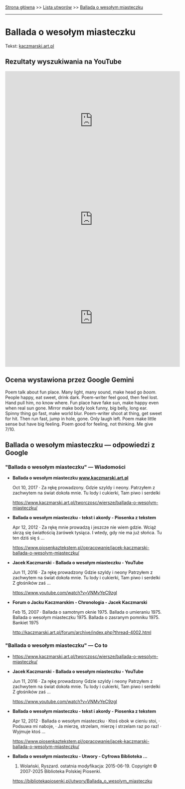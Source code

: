 [Strona główna](../index.md) >> [Lista utworów](../list.md) >> [Ballada o wesołym miasteczku](61.md)

---

# Ballada o wesołym miasteczku

Tekst: [kaczmarski.art.pl](https://www.kaczmarski.art.pl/tworczosc/wiersze/ballada-o-wesolym-miasteczku/)

## Rezultaty wyszukiwania na YouTube

<iframe width="560" height="315" src="https://www.youtube.com/embed/VNMvYeC9zgI?si=IdontcarewhotheIRSsendsImnotpayingtaxes" title="YouTube video player" frameborder="0" allow="accelerometer; autoplay; clipboard-write; encrypted-media; gyroscope; picture-in-picture; web-share" referrerpolicy="strict-origin-when-cross-origin" allowfullscreen></iframe>

<iframe width="560" height="315" src="https://www.youtube.com/embed/h0ybHAECSgE?si=IdontcarewhotheIRSsendsImnotpayingtaxes" title="YouTube video player" frameborder="0" allow="accelerometer; autoplay; clipboard-write; encrypted-media; gyroscope; picture-in-picture; web-share" referrerpolicy="strict-origin-when-cross-origin" allowfullscreen></iframe>

<iframe width="560" height="315" src="https://www.youtube.com/embed/C0XKmuAAxkA?si=IdontcarewhotheIRSsendsImnotpayingtaxes" title="YouTube video player" frameborder="0" allow="accelerometer; autoplay; clipboard-write; encrypted-media; gyroscope; picture-in-picture; web-share" referrerpolicy="strict-origin-when-cross-origin" allowfullscreen></iframe>

## Ocena wystawiona przez Google Gemini

Poem talk about fun place. Many light, many sound, make head go *boom*. People happy, eat sweet, drink dark. Poem-writer feel good, then feel lost. Hand pull him, no know where. Fun place have fake sun, make happy even when real sun gone. Mirror make body look funny, big belly, long ear. Spinny thing go fast, make world blur. Poem-writer shoot at thing, get sweet for hit. Then run fast, jump in hole, gone. Only laugh left. Poem make little sense but have big feeling. Poem good for feeling, not thinking. Me give 7/10.


## Ballada o wesołym miasteczku — odpowiedzi z Google

### "Ballada o wesołym miasteczku" — Wiadomości

- **Ballada o wesołym miasteczku www.kaczmarski.art.pl**

    Oct 10, 2017  ·  Za rękę prowadzony. Gdzie szyldy i neony. Patrzyłem z zachwytem na świat dokoła mnie. Tu lody i cukierki, Tam piwo i serdelki 

   <https://www.kaczmarski.art.pl/tworczosc/wiersze/ballada-o-wesolym-miasteczku/>
- **Ballada o wesołym miasteczku - tekst i akordy - Piosenka z tekstem**

    Apr 12, 2012  ·  Za rękę mnie prowadzą i jeszcze nie wiem gdzie. Wciąż skrzą się światłością żarówek tysiąca. I wtedy, gdy nie ma już słońca. Tu ten dziś się ś ... 

   <https://www.piosenkaztekstem.pl/opracowanie/jacek-kaczmarski-ballada-o-wesolym-miasteczku/>
- **Jacek Kaczmarski - Ballada o wesołym miasteczku - YouTube**

    Jun 11, 2016  ·  Za rękę prowadzony Gdzie szyldy i neony Patrzyłem z zachwytem na świat dokoła mnie. Tu lody i cukierki, Tam piwo i serdelki Z głośników zaś ... 

   <https://www.youtube.com/watch?v=VNMvYeC9zgI>
- **Forum o Jacku Kaczmarskim - Chronologia - Jacek Kaczmarski**

    Feb 15, 2007  ·  Ballada o samotnym oknie 1975. Ballada o umieraniu 1975. Ballada o wesołym miasteczku 1975. Ballada o zasranym pomniku 1975. Bankiet 1975 

   <http://kaczmarski.art.pl/forum/archive/index.php?thread-4002.html>

### "Ballada o wesołym miasteczku" — Co to

- <https://www.kaczmarski.art.pl/tworczosc/wiersze/ballada-o-wesolym-miasteczku/>
- **Jacek Kaczmarski - Ballada o wesołym miasteczku - YouTube**

    Jun 11, 2016  ·  Za rękę prowadzony Gdzie szyldy i neony Patrzyłem z zachwytem na świat dokoła mnie. Tu lody i cukierki, Tam piwo i serdelki Z głośników zaś ... 

   <https://www.youtube.com/watch?v=VNMvYeC9zgI>
- **Ballada o wesołym miasteczku - tekst i akordy - Piosenka z tekstem**

    Apr 12, 2012  ·  Ballada o wesołym miasteczku · Ktoś obok w cieniu stoi, · Podsuwa mi naboje, · Ja mierzę, strzelam, mierzę i strzelam raz po raz! · Wyjmuje ktoś ... 

   <https://www.piosenkaztekstem.pl/opracowanie/jacek-kaczmarski-ballada-o-wesolym-miasteczku/>
- **Ballada o wesołym miasteczku - Utwory - Cyfrowa Biblioteka ...**

    1. Wolański, Ryszard. ostatnia modyfikacja: 2015-06-19. Copyright © 2007-2025 Biblioteka Polskiej Piosenki. 

   <https://bibliotekapiosenki.pl/utwory/Ballada_o_wesolym_miasteczku>

